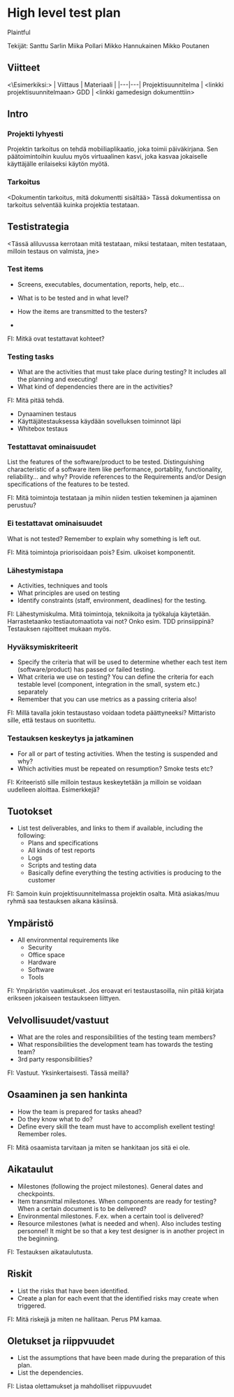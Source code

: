 # High level test plan

Plaintful

Tekijät:
Santtu Sarlin
Miika Pollari
Mikko Hannukainen
Mikko Poutanen

## Viitteet

<\Esimerkiksi:>
| Viittaus | Materiaali |
|---|---|
Projektisuunnitelma | \<linkki  projektisuunnitelmaan>
GDD | \<linkki gamedesign dokumenttiin>

## Intro

### Projekti lyhyesti

Projektin tarkoitus on tehdä mobiiliaplikaatio, joka toimii päiväkirjana. Sen päätoimintoihin kuuluu myös virtuaalinen kasvi, joka kasvaa jokaiselle käyttäjälle erilaiseksi käytön myötä.

### Tarkoitus

\<Dokumentin tarkoitus, mitä dokumentti sisältää>
Tässä dokumentissa on tarkoitus selventää kuinka projektia testataan.

## Testistrategia

\<Tässä aliluvussa kerrotaan mitä testataan, miksi testataan, miten testataan, milloin testaus on valmista, jne>

### Test items

- Screens, executables, documentation, reports, help, etc…
- What is to be tested and in what level?
- How the items are transmitted to the testers?

- 

FI: Mitkä ovat testattavat kohteet?

### Testing tasks

- What are the activities that must take place during testing? It includes all the planning and executing!
- What kind of dependencies there are in the activities?

FI: Mitä pitää tehdä.
- Dynaaminen testaus 
- Käyttäjätestauksessa käydään sovelluksen toiminnot läpi
- Whitebox testaus


### Testattavat ominaisuudet

List the features of the software/product to be tested. Distinguishing characteristic of a software item like performance, portablity, functionality, reliability... and why?
Provide references to the Requirements and/or Design specifications of the features to be tested.

FI: Mitä toimintoja testataan ja mihin niiden testien tekeminen ja ajaminen perustuu?

### Ei testattavat ominaisuudet

What is not tested? Remember to explain why something is left out.

FI: Mitä toimintoja priorisoidaan pois? Esim. ulkoiset komponentit.

### Lähestymistapa

- Activities, techniques and tools
- What principles are used on testing
- Identify constraints (staff, environment, deadlines) for the testing.

FI: Lähestymiskulma. Mitä toimintoja, tekniikoita ja työkaluja käytetään. Harrastetaanko testiautomaatiota vai not? Onko esim. TDD prinsiippinä? Testauksen rajoitteet mukaan myös.

### Hyväksymiskriteerit

- Specify the criteria that will be used to determine whether each test item (software/product) has passed or failed testing.
- What criteria we use on testing? You  can define the criteria for each testable level (component, integration in the small, system etc.) separately
- Remember that you can use metrics as a passing criteria also!

FI: Millä tavalla jokin testaustaso voidaan todeta päättyneeksi? Mittaristo sille, että testaus on suoritettu.

### Testauksen keskeytys ja jatkaminen

- For all or part of testing activities. When the testing is suspended and why?
- Which activities must be repeated on resumption? Smoke tests etc?

FI: Kriteeristö sille milloin testaus keskeytetään ja milloin se voidaan uudelleen aloittaa. Esimerkkejä?

## Tuotokset

- List test deliverables, and links to them if available, including the following:
  - Plans and specifications
  - All kinds of test reports
  - Logs
  - Scripts and testing data
  - Basically define everything the testing activities is producing to the customer

FI: Samoin kuin projektisuunnitelmassa projektin osalta. Mitä asiakas/muu ryhmä saa testauksen aikana käsiinsä.

## Ympäristö

- All environmental requirements like
  - Security
  - Office space
  - Hardware
  - Software
  - Tools

FI: Ympäristön vaatimukset. Jos eroavat eri testaustasoilla, niin pitää kirjata erikseen jokaiseen testaukseen liittyen.

## Velvollisuudet/vastuut

- What are the roles and responsibilities of the testing team members?
- What responsibilities the development team has towards the testing team?
- 3rd party responsibilities?

FI: Vastuut. Yksinkertaisesti. Tässä meillä?

## Osaaminen ja sen hankinta

- How the team is prepared for tasks ahead?
- Do they know what to do?
- Define every skill the team must have to accomplish exellent testing! Remember roles.

FI: Mitä osaamista tarvitaan ja miten se hankitaan jos sitä ei ole.

## Aikataulut

- Milestones (following the project milestones). General dates and checkpoints.
- Item transmittal milestones. When components are ready for testing? When a certain document is to be delivered?
- Environmental milestones. F.ex. when a certain tool is delivered?
- Resource milestones (what is needed and when). Also includes testing personnel! It might be so that a key test designer is in another project in the beginning.

FI: Testauksen aikataulutusta.

## Riskit

- List the risks that have been identified.
- Create a plan for each event that the identified risks may create when triggered.

FI: Mitä riskejä ja miten ne hallitaan. Perus PM kamaa.

## Oletukset ja riippvuudet

- List the assumptions that have been made during the preparation of this plan.
- List the dependencies.

FI: Listaa olettamukset ja mahdolliset riippuvuudet
